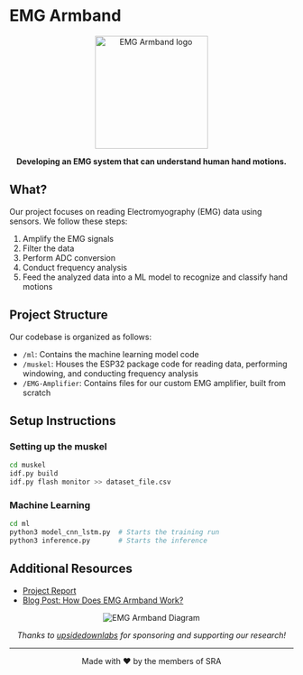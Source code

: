 # EMG Armband

<p align="center">
  <img src="https://github.com/user-attachments/assets/7166b846-3b5f-4400-821d-bd9e433ab1e2" alt="EMG Armband logo" width="200">
</p>

<p align="center">
  <strong>Developing an EMG system that can understand human hand motions.</strong>
</p>

## What?

Our project focuses on reading Electromyography (EMG) data using sensors. We follow these steps:
1. Amplify the EMG signals
2. Filter the data
3. Perform ADC conversion
4. Conduct frequency analysis
5. Feed the analyzed data into a ML model to recognize and classify hand motions

## Project Structure

Our codebase is organized as follows:
- `/ml`: Contains the machine learning model code
- `/muskel`: Houses the ESP32 package code for reading data, performing windowing, and conducting frequency analysis
- `/EMG-Amplifier`: Contains files for our custom EMG amplifier, built from scratch

## Setup Instructions

### Setting up the muskel
```bash
cd muskel
idf.py build
idf.py flash monitor >> dataset_file.csv
```

### Machine Learning
```bash
cd ml
python3 model_cnn_lstm.py  # Starts the training run
python3 inference.py       # Starts the inference
```

## Additional Resources

- [Project Report](https://docs.google.com/document/d/1yk_-5TVg101YQZIr_mQyxtKx-pYntiC_fhi9UAto6ts/edit#heading=h.k0lkhc9o50yk)
- [Blog Post: How Does EMG Armband Work?](https://blog.sravjti.in/2024/07/26/how-does-emg-armband-work.html)

<p align="center">
  <img src="https://blog.sravjti.in/assets/posts/emg-armband/upside_down.svg" alt="EMG Armband Diagram">
</p>

<p align="center">
  <em>Thanks to <a href="https://upsidedownlabs.tech">upsidedownlabs</a> for sponsoring and supporting our research!</em>
</p>

---

<p align="center">
  Made with ❤️ by the members of SRA
</p>
